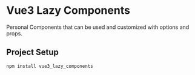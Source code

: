 # Vue3 Lazy Components

Personal Components that can be used and customized with options and props.


## Project Setup

```sh
npm install vue3_lazy_components
```